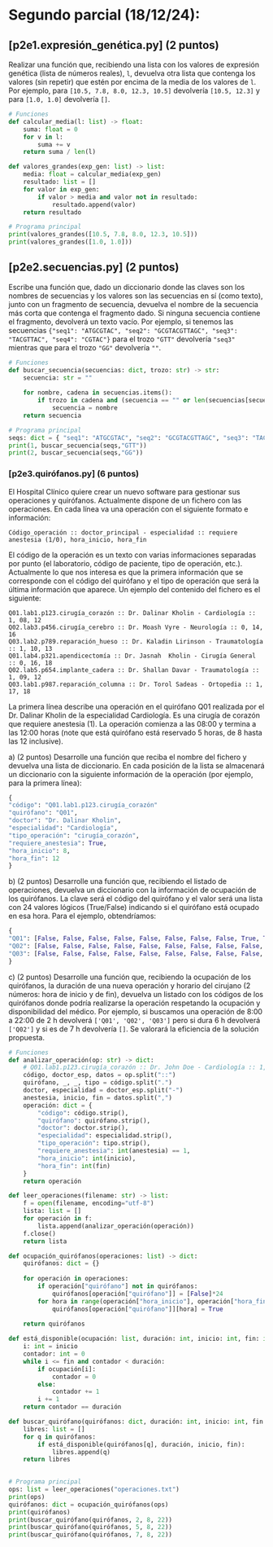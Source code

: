# Segundo parcial (18/12/24):

## [p2e1.expresión_genética.py] (2 puntos) 
Realizar una función que, recibiendo una lista con los valores de expresión genética (lista de números reales), `l`, devuelva otra lista que contenga los valores (sin repetir) que estén por encima de la media de los valores de `l`. Por ejemplo, para `[10.5, 7.8, 8.0, 12.3, 10.5]` devolvería `[10.5, 12.3]` y para `[1.0, 1.0]` devolvería `[]`.

```python
# Funciones
def calcular_media(l: list) -> float:
    suma: float = 0
    for v in l:
        suma += v
    return suma / len(l)

def valores_grandes(exp_gen: list) -> list:
    media: float = calcular_media(exp_gen)
    resultado: list = []
    for valor in exp_gen:
        if valor > media and valor not in resultado:
            resultado.append(valor)
    return resultado

# Programa principal
print(valores_grandes([10.5, 7.8, 8.0, 12.3, 10.5]))
print(valores_grandes([1.0, 1.0]))
```

## [p2e2.secuencias.py] (2 puntos) 
Escribe una función que, dado un diccionario donde las claves son los nombres de secuencias y los valores son las secuencias en sí (como texto), junto con un fragmento de secuencia, devuelva el nombre de la secuencia más corta que contenga el fragmento dado. Si ninguna secuencia contiene el fragmento, devolverá un texto vacío. Por ejemplo, si tenemos las secuencias `{"seq1": "ATGCGTAC", "seq2": "GCGTACGTTAGC", "seq3": "TACGTTAC", "seq4": "CGTAC"}` para el trozo `"GTT"` devolvería `"seq3"` mientras que para el trozo `"GG"` devolvería `""`.

```python
# Funciones
def buscar_secuencia(secuencias: dict, trozo: str) -> str:
    secuencia: str = ""
    
    for nombre, cadena in secuencias.items():
        if trozo in cadena and (secuencia == "" or len(secuencias[secuencia]) > len(secuencias[nombre])):
            secuencia = nombre
    return secuencia

# Programa principal
seqs: dict = { "seq1": "ATGCGTAC", "seq2": "GCGTACGTTAGC", "seq3": "TACGTTAC", "seq4": "CGTAC" }
print(1, buscar_secuencia(seqs,"GTT"))
print(2, buscar_secuencia(seqs,"GG"))
```

### [p2e3.quirófanos.py] (6 puntos) 

El Hospital Clínico quiere crear un nuevo software para gestionar sus operaciones y quirófanos. Actualmente dispone de un fichero con las operaciones. En cada línea va una operación con el siguiente formato e información:

`Código_operación :: doctor_principal - especialidad :: requiere anestesia (1/0), hora_inicio, hora_fin`

El código de la operación es un texto con varias informaciones separadas por punto (el laboratorio, código de paciente, tipo de operación, etc.). Actualmente lo que nos interesa es que la primera información que se corresponde con el código del quirófano y el tipo de operación que será la última información que aparece. Un ejemplo del contenido del fichero es el siguiente:

```text
Q01.lab1.p123.cirugía_corazón :: Dr. Dalinar Kholin - Cardiología :: 1, 08, 12
Q02.lab3.p456.cirugía_cerebro :: Dr. Moash Vyre - Neurología :: 0, 14, 16
Q03.lab2.p789.reparación_hueso :: Dr. Kaladin Lirinson - Traumatología :: 1, 10, 13
Q01.lab4.p321.apendicectomía :: Dr. Jasnah  Kholin - Cirugía General :: 0, 16, 18
Q02.lab5.p654.implante_cadera :: Dr. Shallan Davar - Traumatología :: 1, 09, 12
Q03.lab1.p987.reparación_columna :: Dr. Torol Sadeas - Ortopedia :: 1, 17, 18
```

La primera línea describe una operación en el quirófano Q01 realizada por el Dr. Dalinar Kholin de la especialidad Cardiología. Es una cirugía de corazón que requiere anestesia (1). La operación comienza a las 08:00 y termina a las 12:00 horas (note que está quirófano está reservado 5 horas, de 8 hasta las 12 inclusive).

a) (2 puntos) Desarrolle una función que reciba el nombre del fichero y devuelva una lista de diccionario. En cada posición de la lista se almacenará un diccionario con la siguiente información de la operación (por ejemplo, para la primera línea):

```python
{
"código": "Q01.lab1.p123.cirugía_corazón"
"quirófano": "Q01",
"doctor": "Dr. Dalinar Kholin",
"especialidad": "Cardiología",
"tipo_operación": "cirugía_corazón",
"requiere_anestesia": True,
"hora_inicio": 8,
"hora_fin": 12
}
```

b) (2 puntos) Desarrolle una función que, recibiendo el listado de operaciones, devuelva un diccionario con la información de ocupación de los quirófanos. La clave será el código del quirófano y el valor será una lista con 24 valores lógicos (True/False) indicando si el quirófano está ocupado en esa hora. Para el ejemplo, obtendríamos:

```python
{
"Q01": [False, False, False, False, False, False, False, False, True, True, True, True, True, False, False, False, True, True, True, False, False, False, False, False],
"Q02": [False, False, False, False, False, False, False, False, False, True, True, True, True, False, True, True, True, False, False, False, False, False, False, False],
"Q03": [False, False, False, False, False, False, False, False, False, False, True, True, True, True, False, False, False, True, True, False, False, False, False, False]
}
```

c) (2 puntos) Desarrolle una función que, recibiendo la ocupación de los quirófanos, la duración de una nueva operación y horario del cirujano (2 números: hora de inicio y de fin), devuelva un listado con los códigos de los quirófanos donde podría realizarse la operación respetando la ocupación y disponibilidad del médico. Por ejemplo, si buscamos una operación de 8:00 a 22:00 de 2 h devolverá `['Q01', 'Q02', 'Q03']` pero si dura 6 h devolverá `['Q02']` y si es de 7 h devolvería `[]`. Se valorará la eficiencia de la solución propuesta.

```python
# Funciones
def analizar_operación(op: str) -> dict:
    # Q01.lab1.p123.cirugía_corazón :: Dr. John Doe - Cardiología :: 1, 08, 12
    código, doctor_esp, datos = op.split("::")
    quirófano, _, _, tipo = código.split(".")
    doctor, especialidad = doctor_esp.split("-")
    anestesia, inicio, fin = datos.split(",")
    operación: dict = {
        "código": código.strip(),
        "quirófano": quirófano.strip(),
        "doctor": doctor.strip(),
        "especialidad": especialidad.strip(),
        "tipo_operación": tipo.strip(),
        "requiere_anestesia": int(anestesia) == 1,
        "hora_inicio": int(inicio),
        "hora_fin": int(fin)
    }
    return operación

def leer_operaciones(filename: str) -> list:
    f = open(filename, encoding="utf-8")
    lista: list = []
    for operación in f:
        lista.append(analizar_operación(operación))    
    f.close()
    return lista

def ocupación_quirófanos(operaciones: list) -> dict:
    quirófanos: dict = {}
    
    for operación in operaciones:
        if operación["quirófano"] not in quirófanos:
            quirófanos[operación["quirófano"]] = [False]*24
        for hora in range(operación["hora_inicio"], operación["hora_fin"]+1):
            quirófanos[operación["quirófano"]][hora] = True
            
    return quirófanos

def está_disponible(ocupación: list, duración: int, inicio: int, fin: int) -> bool:
    i: int = inicio
    contador: int = 0
    while i <= fin and contador < duración:
        if ocupación[i]:
            contador = 0
        else:
            contador += 1
        i += 1
    return contador == duración

def buscar_quirófano(quirófanos: dict, duración: int, inicio: int, fin: int) -> list:
    libres: list = []
    for q in quirófanos:
        if está_disponible(quirófanos[q], duración, inicio, fin):
            libres.append(q)
    return libres
    

# Programa principal
ops: list = leer_operaciones("operaciones.txt")
print(ops)
quirófanos: dict = ocupación_quirófanos(ops)
print(quirófanos)
print(buscar_quirófano(quirófanos, 2, 8, 22))
print(buscar_quirófano(quirófanos, 5, 8, 22))
print(buscar_quirófano(quirófanos, 7, 8, 22))
```
